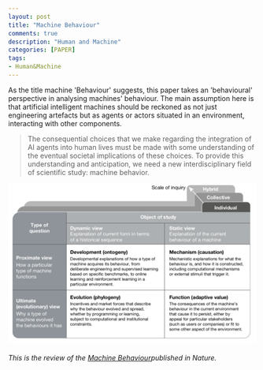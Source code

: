 ```yaml
---
layout: post
title: "Machine Behaviour"
comments: true
description: "Human and Machine"
categories: [PAPER]
tags:
- Human&Machine
---
```


As the title machine 'Behaviour' suggests, this paper takes an 'behavioural' perspective in analysing machines' behaviour. 
The main assumption here is that artificial intelligent machines should be reckoned as not just engineering artefacts but as agents or actors situated in an environment, interacting with other components. 

> The consequential choices that we make regarding the integration of AI agents into human lives must be made with some understanding of the eventual societal implications of these choices. To provide this understanding and anticipation, we need a new interdisciplinary field of scientific study: machine behavior. 

![imgg](./assets/img/MachineBehaviour.png)

###### This is the review of the [Machine Behaviour](https://www.nature.com/articles/s41586-019-1138-y)published in Nature.

